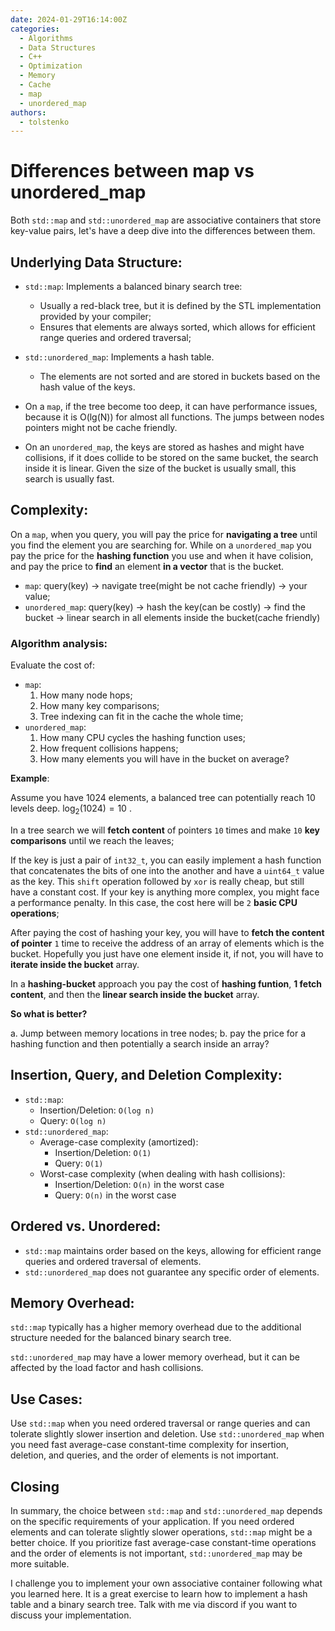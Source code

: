 ```yaml
---
date: 2024-01-29T16:14:00Z
categories:
  - Algorithms
  - Data Structures
  - C++
  - Optimization
  - Memory
  - Cache
  - map
  - unordered_map
authors:
  - tolstenko
---
```


# Differences between map vs unordered_map

Both `std::map` and `std::unordered_map` are associative containers that store key-value pairs, let's have a deep dive into the differences between them.

<!-- more -->

## Underlying Data Structure:

- `std::map`: Implements a balanced binary search tree:
    - Usually a red-black tree, but it is defined by the STL implementation provided by your compiler;
    - Ensures that elements are always sorted, which allows for efficient range queries and ordered traversal;
- `std::unordered_map`: Implements a hash table.
    - The elements are not sorted and are stored in buckets based on the hash value of the keys.

- On a `map`, if the tree become too deep, it can have performance issues, because it is O(lg(N)) for almost all functions. The jumps between nodes pointers might not be cache friendly.
- On an `unordered_map`, the keys are stored as hashes and might have collisions, if it does collide to be stored on the same bucket, the search inside it is linear. Given the size of the bucket is usually small, this search is usually fast. 

## Complexity:

On a `map`, when you query, you will pay the price for **navigating a tree** until you find the element you are searching for. While on a `unordered_map` you pay the price for the **hashing function** you use and when it have colision, and pay the price to **find** an element **in a vector** that is the bucket.

- `map`: query(key) -> navigate tree(might be not cache friendly) -> your value;
- `unordered_map`: query(key) -> hash the key(can be costly) -> find the bucket -> linear search in all elements inside the bucket(cache friendly)

### Algorithm analysis:

Evaluate the cost of:

- `map`: 
    1. How many node hops; 
    2. How many key comparisons; 
    3. Tree indexing can fit in the cache the whole time;
- `unordered_map`:
    1. How many CPU cycles the hashing function uses; 
    2. How frequent collisions happens; 
    3. How many elements you will have in the bucket on average?

**Example**:

Assume you have $1024$ elements, a balanced tree can potentially reach 10 levels deep. $\log_{2}(1024) = 10$ .

In a tree search we will **fetch content** of pointers `10` times and make `10` **key comparisons** until we reach the leaves;

If the key is just a pair of `int32_t`, you can easily implement a hash function that concatenates the bits of one into the another and have a `uint64_t` value as the key. This `shift` operation followed by `xor` is really cheap, but still have a constant cost. If your key is anything more complex, you might face a performance penalty. In this case, the cost here will be `2` **basic CPU operations**;

After paying the cost of hashing your key, you will have to **fetch the content of pointer** `1` time to receive the address of an array of elements which is the bucket. Hopefully you just have one element inside it, if not, you will have to **iterate inside the bucket** array.

In a **hashing-bucket** approach you pay the cost of **hashing funtion**, **1 fetch content**, and then the **linear search inside the bucket** array.

**So what is better?** 

a. Jump between memory locations in tree nodes;
b. pay the price for a hashing function and then potentially a search inside an array?

## Insertion, Query, and Deletion Complexity:

- `std::map`:
    - Insertion/Deletion: `O(log n)`
    - Query: `O(log n)`
- `std::unordered_map`:
    - Average-case complexity (amortized):
        - Insertion/Deletion: `O(1)`
        - Query: `O(1)`
    - Worst-case complexity (when dealing with hash collisions):
        - Insertion/Deletion: `O(n)` in the worst case
        - Query: `O(n)` in the worst case

## Ordered vs. Unordered:

- `std::map` maintains order based on the keys, allowing for efficient range queries and ordered traversal of elements.
- `std::unordered_map` does not guarantee any specific order of elements.

## Memory Overhead:

`std::map` typically has a higher memory overhead due to the additional structure needed for the balanced binary search tree.

`std::unordered_map` may have a lower memory overhead, but it can be affected by the load factor and hash collisions.

## Use Cases:

Use `std::map` when you need ordered traversal or range queries and can tolerate slightly slower insertion and deletion.
Use `std::unordered_map` when you need fast average-case constant-time complexity for insertion, deletion, and queries, and the order of elements is not important.

## Closing

In summary, the choice between `std::map` and `std::unordered_map` depends on the specific requirements of your application. If you need ordered elements and can tolerate slightly slower operations, `std::map` might be a better choice. If you prioritize fast average-case constant-time operations and the order of elements is not important, `std::unordered_map` may be more suitable.

I challenge you to implement your own associative container following what you learned here. It is a great exercise to learn how to implement a hash table and a binary search tree. Talk with me via discord if you want to discuss your implementation.
